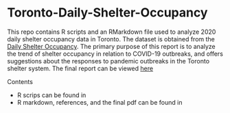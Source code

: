 # Toronto-Daily-Shelter-Occupancy

This repo contains R scripts and an RMarkdown file used to analyze 2020 daily shelter occupancy data in Toronto. The dataset is obtained from the [Daily Shelter Occupancy](https://open.toronto.ca/dataset/daily-shelter-occupancy/). The primary purpose of this report is to analyze the trend of shelter occupancy in relation to COVID-19 outbreaks, and offers suggestions about the responses to pandemic outbreaks in the Toronto shelter system. The final report can be viewed [here](https://github.com/macoyo2/Toronto-Daily-Shelter-Occupancy/blob/main/outputs/paper/paper.pdf)

Contents
  * R scrips can be found in
  * R markdown, references, and the final pdf can be found in
